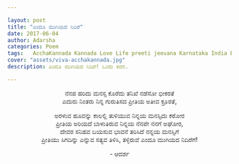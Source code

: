 ```yaml
---

layout: post
title: "ಎಂದೂ ಮುಗಿಯದ ನಿದಿರೆ"
date: 2017-06-04
author: Adarsha
categories: Poem
tags:	AcchaKannada Kannada Love Life preeti jeevana Karnataka India Blog death saavu end
cover: "assets/viva-acchakannada.jpg"
description: ಎಂದೂ ಮುಗಿಯದ ನಿದಿರೆ! ಒಂದು ಕವನ.

---
```


<p align ="center">ನೆನಪ ಹರಿದು ಮನಸ್ಸ ಕೊರೆದು ತನಿಖೆ ನಡೆಸೋ ಭೀಕರತೆ<br>
ಎದುರು ನಿಂತರು ನಿನ್ನ ಗುರುತಿಸದ ಪ್ರೀತಿಯ ಅತೀವ ಕ್ರೂರತೆ,</p>
<p align ="center">ಅರಳುವ ಹೂವನ್ನು ಕಾಲಲ್ಲಿ ತುಳಿಯುವ ನಿನ್ನಯ ಮನಸ್ಸಿದು ಕಠೋರ<br>
ಪ್ರೀತಿಯ ಅರಿಯದೆ ಬಾಳುತಿರುವ ನಿನ್ನಯ ನೆನಪೇ ನನಗೆ ಅಘೋರ,<br>
ದೇವರ ಸನಿಹವ ಬಯಸುವ ಭಾವನೆ ತರಿಸಿದೆ ನನ್ನಯ ಮನಸ್ಸಿಗೆ<br>
ಪ್ರೀತಿಯು ಸಿಗದಿನ್ನು ಎನ್ನುವ ಸತ್ಯವ ತಿಳಿಸಿ, ತಳ್ಳಿರುವೆ ಎಂದೂ ಮುಗಿಯದ ನಿದಿರೆಗೆ!</p>

<p align ="center">- ಆದರ್ಶ</p>
